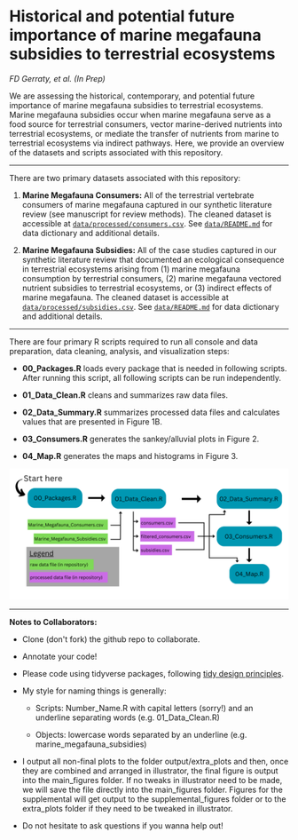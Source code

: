 # Historical and potential future importance of marine megafauna subsidies to terrestrial ecosystems

*FD Gerraty, et al. (In Prep)*

We are assessing the historical, contemporary, and potential future importance of marine megafauna subsidies to terrestrial ecosystems. Marine megafauna subsidies occur when marine megafauna serve as a food source for terrestrial consumers, vector marine-derived nutrients into terrestrial ecosystems, or mediate the transfer of nutrients from marine to terrestrial ecosystems via indirect pathways. Here, we provide an overview of the datasets and scripts associated with this repository.

------------------------------------------------------------------------

There are two primary datasets associated with this repository:

1.  **Marine Megafauna Consumers:** All of the terrestrial vertebrate consumers of marine megafauna captured in our synthetic literature review (see manuscript for review methods). The cleaned dataset is accessible at [`data/processed/consumers.csv`](https://github.com/fgerraty/Marine_Megafauna_Subsidies/blob/main/data/processed/consumers.csv). See [`data/README.md`](https://github.com/fgerraty/Marine_Megafauna_Subsidies/blob/main/data/README.md) for data dictionary and additional details.

2.  **Marine Megafauna Subsidies:** All of the case studies captured in our synthetic literature review that documented an ecological consequence in terrestrial ecosystems arising from (1) marine megafauna consumption by terrestrial consumers, (2) marine megafauna vectored nutrient subsidies to terrestrial ecosystems, or (3) indirect effects of marine megafauna. The cleaned dataset is accessible at [`data/processed/subsidies.csv`](https://github.com/fgerraty/Marine_Megafauna_Subsidies/blob/main/data/processed/subsidies.csv). See [`data/README.md`](https://github.com/fgerraty/Marine_Megafauna_Subsidies/blob/main/data/README.md) for data dictionary and additional details.

------------------------------------------------------------------------

There are four primary R scripts required to run all console and data preparation, data cleaning, analysis, and visualization steps:

-   **00_Packages.R** loads every package that is needed in following scripts. After running this script, all following scripts can be run independently.

-   **01_Data_Clean.R** cleans and summarizes raw data files.

-   **02_Data_Summary.R** summarizes processed data files and calculates values that are presented in Figure 1B.

-   **03_Consumers.R** generates the sankey/alluvial plots in Figure 2.

-   **04_Map.R** generates the maps and histograms in Figure 3.

![](output/extra_plots/analysis_pipeline.png)

------------------------------------------------------------------------

**Notes to Collaborators:**

-   Clone (don't fork) the github repo to collaborate.

-   Annotate your code!

-   Please code using tidyverse packages, following [tidy design principles](https://design.tidyverse.org/).

-   My style for naming things is generally:

    -   Scripts: Number_Name.R with capital letters (sorry!) and an underline separating words (e.g. 01_Data_Clean.R)

    -   Objects: lowercase words separated by an underline (e.g. marine_megafauna_subsidies)

-   I output all non-final plots to the folder output/extra_plots and then, once they are combined and arranged in illustrator, the final figure is output into the main_figures folder. If no tweaks in illustrator need to be made, we will save the file directly into the main_figures folder. Figures for the supplemental will get output to the supplemental_figures folder or to the extra_plots folder if they need to be tweaked in illustrator.

-   Do not hesitate to ask questions if you wanna help out!
